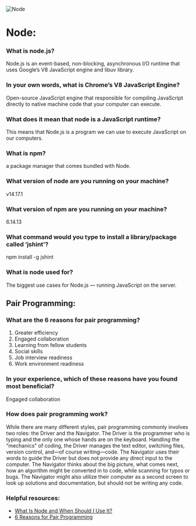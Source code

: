 ![Node](https://www.mbejda.com/content/images/2015/12/node.png)
# Node:
### What is node.js?
Node.js is an event-based, non-blocking, asynchronous I/O runtime that uses Google’s V8 JavaScript engine and libuv library.
### In your own words, what is Chrome’s V8 JavaScript Engine?
Open-source JavaScript engine that responsible for compiling JavaScript directly to native machine code that your computer can execute.
### What does it mean that node is a JavaScript runtime?
This means that Node.js is a program we can use to execute JavaScript on our computers.
### What is npm?
a package manager that comes bundled with Node.
### What version of node are you running on your machine?
v14.17.1
### What version of npm are you running on your machine?
6.14.13
### What command would you type to install a library/package called ‘jshint’?
npm install -g jshint
### What is node used for?
 The biggest use cases for Node.js — running JavaScript on the server. 
## Pair Programming:
### What are the 6 reasons for pair programming?
1. Greater efficiency
2. Engaged collaboration
3. Learning from fellow students
4. Social skills
5. Job interview readiness
6. Work environment readiness
### In your experience, which of these reasons have you found most beneficial?
Engaged collaboration
### How does pair programming work?
While there are many different styles, pair programming commonly involves two roles: the Driver and the Navigator. The Driver is the programmer who is typing and the only one whose hands are on the keyboard. Handling the “mechanics” of coding, the Driver manages the text editor, switching files, version control, and—of course writing—code. The Navigator uses their words to guide the Driver but does not provide any direct input to the computer. The Navigator thinks about the big picture, what comes next, how an algorithm might be converted in to code, while scanning for typos or bugs. The Navigator might also utilize their computer as a second screen to look up solutions and documentation, but should not be writing any code.

### Helpful resources:
- [What Is Node and When Should I Use It?](https://www.sitepoint.com/an-introduction-to-node-js/)
- [6 Reasons for Pair Programming](https://www.codefellows.org/blog/6-reasons-for-pair-programming/)
